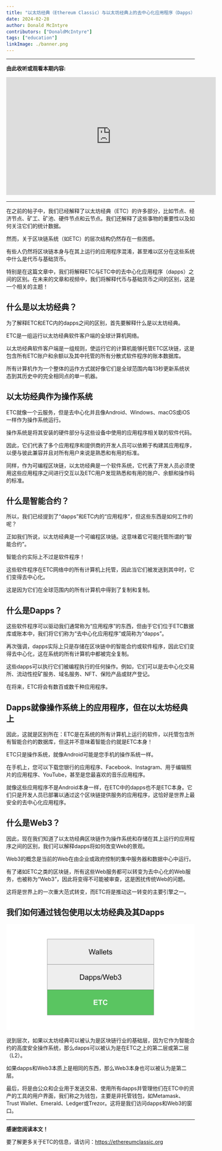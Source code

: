 ```yaml
---
title: "以太坊经典（Ethereum Classic）与以太坊经典上的去中心化应用程序（Dapps）之间的区别"
date: 2024-02-28
author: Donald McIntyre
contributors: ["DonaldMcIntyre"]
tags: ["education"]
linkImage: ./banner.png
---
```


---
**由此收听或观看本期内容:**

<iframe width="560" height="315" src="https://www.youtube.com/embed/9D5bCiEA_rQ" title="YouTube video player" frameborder="0" allow="accelerometer; autoplay; clipboard-write; encrypted-media; gyroscope; picture-in-picture; web-share" allowfullscreen></iframe>

---

在之前的帖子中，我们已经解释了以太坊经典（ETC）的许多部分，比如节点、经济节点、矿工、矿池、硬件节点和云节点。我们还解释了这些事物的重要性以及如何关注它们的统计数据。

然而，关于区块链系统（如ETC）的层次结构仍然存在一些困惑。

有些人仍然将区块链本身与在其上运行的应用程序混淆，甚至难以区分在这些系统中什么是代币与基础货币。

特别是在这篇文章中，我们将解释ETC与ETC中的去中心化应用程序（dapps）之间的区别。在未来的文章和视频中，我们将解释代币与基础货币之间的区别，这是一个相关的主题！

## 什么是以太坊经典？

为了解释ETC和ETC内的dapps之间的区别，首先要解释什么是以太坊经典。

ETC是一组运行以太坊经典软件客户端的全球计算机网络。

以太坊经典软件客户端是一组规则，使运行它的计算机能够托管ETC区块链，这是包含所有ETC账户和余额以及其中托管的所有分散式软件程序的账本数据库。

所有计算机作为一个整体的运作方式就好像它们是全球范围内每13秒更新系统状态到其历史中的完全相同点的单一机器。

## 以太坊经典作为操作系统

ETC就像一个云服务，但是去中心化并且像Android、Windows、macOS或iOS一样作为操作系统运行。

操作系统是将其安装的硬件部分与这些设备中使用的应用程序相关联的软件代码。

因此，它们代表了多个应用程序和提供商的开发人员可以依赖于构建其应用程序，以便与彼此兼容并且对所有用户来说是熟悉和有用的标准。

同样，作为可编程区块链，以太坊经典是一个软件系统，它代表了开发人员必须使用这些应用程序之间进行交互以及ETC用户发现熟悉和有用的账户、余额和操作码的标准。

## 什么是智能合约？

所以，我们已经提到了“dapps”和ETC内的“应用程序”，但这些东西是如何工作的呢？

正如我们所说，以太坊经典是一个可编程区块链。这意味着它可能托管所谓的“智能合约”。

智能合约实际上不过是软件程序！

这些软件程序在ETC网络中的所有计算机上托管，因此当它们被发送到其中时，它们变得去中心化。

这是因为它们在全球范围内的所有计算机中得到了复制和复制。

## 什么是Dapps？

这些软件程序可以驱动我们通常称为“应用程序”的东西，但由于它们位于ETC数据库或账本中，我们将它们称为“去中心化应用程序”或简称为“dapps”。

再次强调，dapps实际上只是存储在区块链中的智能合约或软件程序，因此它们变得去中心化，这在系统的所有计算机中都被完全复制。

这些dapps可以执行它们被编程执行的任何操作。例如，它们可以是去中心化交易所、流动性挖矿服务、域名服务、NFT、保险产品或财产登记。

在将来，ETC将会有数百或数千种应用程序。

## Dapps就像操作系统上的应用程序，但在以太坊经典上

因此，这就是区别所在：ETC是在系统的所有计算机上运行的软件，以托管包含所有智能合约的数据库，但这并不意味着智能合约就是ETC本身！

ETC只是操作系统，就像Android可能是您手机的操作系统一样。

在手机上，您可以下载您银行的应用程序、Facebook、Instagram、用于编辑照片的应用程序、YouTube，甚至是您最喜欢的音乐应用程序。

就像这些应用程序不是Android本身一样，在ETC中的dapps也不是ETC本身。它们只是开发人员已部署以通过这个区块链提供服务的应用程序，这恰好是世界上最安全的去中心化应用程序。

## 什么是Web3？

因此，现在我们知道了以太坊经典区块链作为操作系统和存储在其上运行的应用程序之间的区别，我们可以解释dapps将如何改变Web的景观。

Web3的概念是当前的Web在由企业或政府控制的集中服务器和数据中心中运行。

有了诸如ETC之类的区块链，所有这些Web服务都可以转变为去中心化的Web服务，也被称为“Web3”，因此将变得不可能被审查，这是困扰传统Web的问题。

这将是世界上的一次重大范式转变，而ETC将是推动这一转变的主要引擎之一。

## 我们如何通过钱包使用以太坊经典及其Dapps

![](./1.png)

说到层次，如果以太坊经典可以被认为是区块链行业的基础层，因为它作为智能合约的高度安全操作系统，那么dapps可以被认为是在ETC之上的第二层或第二层（L2）。

如果dapps和Web3本质上是相同的东西，那么Web3本身也可以被认为是第二层。

最后，将是由公众和企业用于发送交易、使用所有dapps并管理他们在ETC中的资产的工具的用户界面，我们称之为钱包，主要是非托管钱包，如Metamask、Trust Wallet、Emerald、Ledger或Trezor。这将是我们访问dapps和Web3的窗口。

---

**感谢您阅读本文！**

要了解更多关于ETC的信息，请访问：https://ethereumclassic.org
